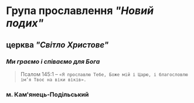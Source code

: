 # Група прославлення ***"Новий подих"***
## церква ***"Світло Христове"***
### ***Ми граємо і співаємо для Бога***
>Псалом 145:1 – `«Я прославлю Тебе, Боже мій і Царю, і благословлю ім’я Твоє на віки віків».`
### м. Кам'янець-Подільський
